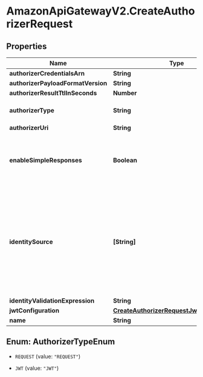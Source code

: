 # AmazonApiGatewayV2.CreateAuthorizerRequest

## Properties

Name | Type | Description | Notes
------------ | ------------- | ------------- | -------------
**authorizerCredentialsArn** | **String** | Represents an Amazon Resource Name (ARN). | [optional] 
**authorizerPayloadFormatVersion** | **String** | A string with a length between [1-64]. | [optional] 
**authorizerResultTtlInSeconds** | **Number** | An integer with a value between [0-3600]. | [optional] 
**authorizerType** | **String** | The authorizer type. Specify REQUEST for a Lambda function using incoming request parameters. Specify JWT to use JSON Web Tokens (supported only for HTTP APIs). | 
**authorizerUri** | **String** | A string representation of a URI with a length between [1-2048]. | [optional] 
**enableSimpleResponses** | **Boolean** | Specifies whether a Lambda authorizer returns a response in a simple format. By default, a Lambda authorizer must return an IAM policy. If enabled, the Lambda authorizer can return a boolean value instead of an IAM policy. Supported only for HTTP APIs. To learn more, see &lt;a href&#x3D;\&quot;https://docs.aws.amazon.com/apigateway/latest/developerguide/http-api-lambda-authorizer.html\&quot;&gt;Working with AWS Lambda authorizers for HTTP APIs&lt;/a&gt; | [optional] 
**identitySource** | **[String]** | The identity source for which authorization is requested. For the REQUEST authorizer, this is required when authorization caching is enabled. The value is a comma-separated string of one or more mapping expressions of the specified request parameters. For example, if an Auth header, a Name query string parameter are defined as identity sources, this value is $method.request.header.Auth, $method.request.querystring.Name. These parameters will be used to derive the authorization caching key and to perform runtime validation of the REQUEST authorizer by verifying all of the identity-related request parameters are present, not null and non-empty. Only when this is true does the authorizer invoke the authorizer Lambda function, otherwise, it returns a 401 Unauthorized response without calling the Lambda function. The valid value is a string of comma-separated mapping expressions of the specified request parameters. When the authorization caching is not enabled, this property is optional. | 
**identityValidationExpression** | **String** | A string with a length between [0-1024]. | [optional] 
**jwtConfiguration** | [**CreateAuthorizerRequestJwtConfiguration**](CreateAuthorizerRequestJwtConfiguration.md) |  | [optional] 
**name** | **String** | A string with a length between [1-128]. | 



## Enum: AuthorizerTypeEnum


* `REQUEST` (value: `"REQUEST"`)

* `JWT` (value: `"JWT"`)




